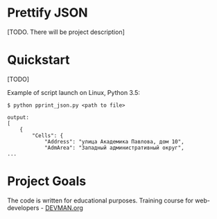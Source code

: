 # Prettify JSON

[TODO. There will be project description]

# Quickstart

[TODO]

Example of script launch on Linux, Python 3.5:

```#!bash
$ python pprint_json.py <path to file>

output:
[
    {
        "Cells": {
            "Address": "улица Академика Павлова, дом 10",
            "AdmArea": "Западный административный округ",
...
```


# Project Goals

The code is written for educational purposes. Training course for web-developers - [DEVMAN.org](https://devman.org)
